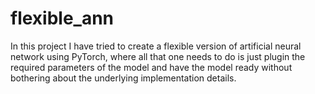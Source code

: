 # flexible_ann
In this project I have tried to create a flexible version of artificial neural network using PyTorch, where all that one needs to do is just plugin the required parameters of the model and have the model ready without bothering about the underlying implementation details.
